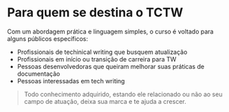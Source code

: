# Para quem se destina o TCTW

Com um abordagem prática e linguagem simples, o curso é voltado para alguns públicos específicos:

* Profissionais de techinical writing que busquem atualização
* Profissionais em início ou transição de carreira para TW
* Pessoas desenvolvedoras que queiram melhorar suas práticas de documentação
* Pessoas interessadas em tech writing

>Todo conhecimento adquirido, estando ele relacionado ou não ao seu campo de atuação, deixa sua marca e te ajuda a crescer.